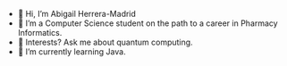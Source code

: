 - 👋 Hi, I’m Abigail Herrera-Madrid
- 👀 I’m a Computer Science student on the path to a career in Pharmacy Informatics.
- 🧠 Interests? Ask me about quantum computing. 
- 🌱 I’m currently learning Java.

<!---
Abiannmadrid/Abiannmadrid is a ✨ special ✨ repository because its `README.md` (this file) appears on your GitHub profile.
You can click the Preview link to take a look at your changes.
--->
